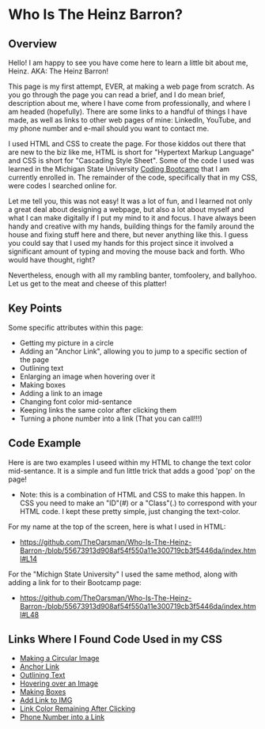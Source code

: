 # Who Is The Heinz Barron?

## Overview

Hello! I am happy to see you have come here to learn a little bit about me, Heinz. AKA: The Heinz Barron!

This page is my first attempt, EVER, at making a web page from scratch. As you go through the page you can read a brief, and I do mean brief, description about me, where I have come from professionally, and where I am headed (hopefully). There are some links to a handful of things I have made, as well as links to other web pages of mine: LinkedIn, YouTube, and my phone number and e-mail should you want to contact me.

I used HTML and CSS to create the page. For those kiddos out there that are new to the biz like me, HTML is short for "Hypertext Markup Language" and CSS is short for "Cascading Style Sheet". Some of the code I used was learned in the Michigan State University <a href="https://bootcamp.msu.edu/coding/">Coding Bootcamp</a> that I am currently enrolled in. The remainder of the code, specifically that in my CSS, were codes I searched online for.

Let me tell you, this was not easy! It was a lot of fun, and I learned not only a great deal about designing a webpage, but also a lot about myself and what I can make digitally if I put my mind to it and focus. I have always been handy and creative with my hands, building things for the family around the house and fixing stuff here and there, but never anything like this. I guess you could say that I used my hands for this project since it involved a significant amount of typing and moving the mouse back and forth. Who would have thought, right?

Nevertheless, enough with all my rambling banter, tomfoolery, and ballyhoo. Let us get to the meat and cheese of this platter!

## Key Points

Some specific attributes within this page:
* Getting my picture in a circle
* Adding an "Anchor Link", allowing you to jump to a specific section of the page 
* Outlining text
* Enlarging an image when hovering over it
* Making boxes
* Adding a link to an image
* Changing font color mid-sentance
* Keeping links the same color after clicking them
* Turning a phone number into a link (That you can call!!!)

## Code Example

Here is are two examples I useed within my HTML to change the text color mid-sentance. It is a simple and fun little trick that adds a good 'pop' on the page!

* Note: this is a combination of HTML and CSS to make this happen. In CSS you need to make an "ID"(#) or a "Class"(.) to correspond with your HTML code. I kept these pretty simple, just changing the text-color.

For my name at the top of the screen, here is what I used in HTML:
* https://github.com/TheOarsman/Who-Is-The-Heinz-Barron-/blob/55673913d908af54f550a11e300719cb3f5446da/index.html#L14

For the "Michign State University" I used the same method, along with adding a link for to their Bootcamp page:
* https://github.com/TheOarsman/Who-Is-The-Heinz-Barron-/blob/55673913d908af54f550a11e300719cb3f5446da/index.html#L48


## Links Where I Found Code Used in my CSS

* [Making a Circular Image](https://www.webfx.com/blog/web-design/circular-images-css/#:~:text=The%20main%20CSS%20property%20responsible%20for%20the%20circular%20shape%20is,height%20results%20in%20a%20circle)
* [Anchor Link](https://www.w3docs.com/snippets/html/how-to-create-an-anchor-link-to-jump-to-a-specific-part-of-a-page.html#creating-an-anchor-link-2)
* [Outlining Text](https://www.codesdope.com/blog/article/adding-outline-to-text-using-css/)
* [Hovering over an Image](https://success.appen.com/hc/en-us/articles/202703155-CSS-Guide-to-Enlarge-Images-on-Hover)
* [Making Boxes](https://www.shecodes.io/athena/9580-how-to-create-a-box-with-html-and-css)
* [Add Link to IMG](https://hyperise.com/blog/how-to-embed-a-hyperlink-in-an-image#:~:text=Insert%20the%20Code&text=Put%20the%20anchor%20tag%20%3Ca,http%3A%2F%2F%E2%80%9D%20before%20the%20link.&text=Now%20enjoy%20the%20hyperlink%20in,have%20followed%20these%20steps%20properly.)
* [Link Color Remaining After Clicking](https://www.w3schools.com/html/html_links_colors.asp)
* [Phone Number into a Link](https://www.w3schools.com/tags/tryit.asp?filename=tryhtml_link_phoneto)
